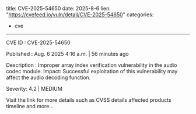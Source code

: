 
title: CVE-2025-54650
date: 2025-8-6
lien: "https://cvefeed.io/vuln/detail/CVE-2025-54650"
categories:
  - cve
---

CVE ID : CVE-2025-54650

Published :  Aug. 6
2025
4:16 a.m. | 56 minutes ago

Description : Improper array index verification vulnerability in the audio codec module.
Impact: Successful exploitation of this vulnerability may affect the audio decoding function.

Severity: 4.2 | MEDIUM

Visit the link for more details
such as CVSS details
affected products
timeline
and more...
